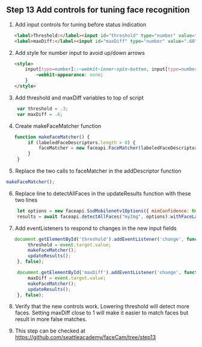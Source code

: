 ## Step 13 Add controls for tuning face recognition

1.  Add input controls for tuning before status indication
 ```html  
    <label>Threshold:</label><input id="threshold" type="number" value=".30" step="0.01" min=".01" max="1.00">
    <label>maxDiff:</label><input id="maxDiff" type="number" value=".60" step="0.01" min=".01" max="1.00">
```
2. Add style for number input to avoid up/down arrows
 ```html  
    <style>
        input[type=number]::-webkit-inner-spin-button, input[type=number]::-webkit-outer-spin-button { 
            -webkit-appearance: none; 
        }
    </style>
```
3.  Add threshold and maxDiff variables to top of script
```javascript
    var threshold = .3;
    var maxDiff = .6;
```
4.  Create makeFaceMatcher function
```javascript
   function makeFaceMatcher() {
        if (labeledFaceDescriptors.length > 0) {
            faceMatcher = new faceapi.FaceMatcher(labeledFaceDescriptors, maxDiff);
        }
    }
```
5.  Replace the two calls to faceMatcher in the addDescriptor function
```javascript
makeFaceMatcher();
```
6.  Replace line to detectAllFaces in the updateResults function with these two lines
```javascript
    let options = new faceapi.SsdMobilenetv1Options({ minConfidence: Number(threshold) })
    results = await faceapi.detectAllFaces("myImg", options).withFaceLandmarks().withFaceExpressions().withAgeAndGender().withFaceDescriptors();
````
7.  Add eventListeners to respond to changes in the new input fields
```javascript
   document.getElementById('threshold').addEventListener('change', function(event) {
        threshold = event.target.value;
        makeFaceMatcher();
        updateResults();
    }, false);

    document.getElementById('maxDiff').addEventListener('change', function(event) {
        maxDiff = event.target.value;
        makeFaceMatcher();
        updateResults();
    }, false);

```
8.  Verify that the new controls work.  Lowering threshold will detect more faces.  Setting maxDiff close to 1 will make it easier to match faces but result in more false matches.

9. This step can be checked at https://github.com/seattleacademy/faceCam/tree/step13

